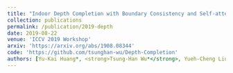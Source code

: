 ```yaml
---
title: "Indoor Depth Completion with Boundary Consistency and Self-attention"
collection: publications
permalink: /publication/2019-depth
date: 2019-08-22
venue: 'ICCV 2019 Workshop'
arxiv: 'https://arxiv.org/abs/1908.08344'
code: 'https://github.com/tsunghan-wu/Depth-Completion'
authors: [Yu-Kai Huang*, <strong>Tsung-Han Wu*</strong>, Yueh-Cheng Liu, Winston H Hsu]
---
```

